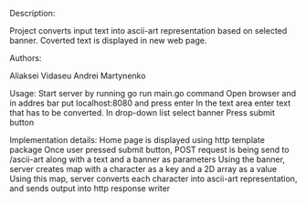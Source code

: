 Description:

Project converts input text into ascii-art representation based on selected banner. Coverted text is displayed in new web page.

Authors:

Aliaksei Vidaseu
Andrei Martynenko

Usage:
Start server by running go run main.go command
Open browser and in addres bar put localhost:8080 and press enter
In the text area enter text that has to be converted.
In drop-down list select banner
Press submit button

Implementation details:
Home page is displayed using http template package
Once user pressed submit button, POST request is being send to /ascii-art along with a text and a banner as parameters
Using the banner, server creates map with a character as a key and a 2D array as a value
Using this map, server converts each character into ascii-art representation, and sends output into http response writer 
